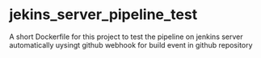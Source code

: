 # jekins_server_pipeline_test
A short Dockerfile for this project to test the pipeline on jenkins server automatically uysingt github webhook for build event in github repository
